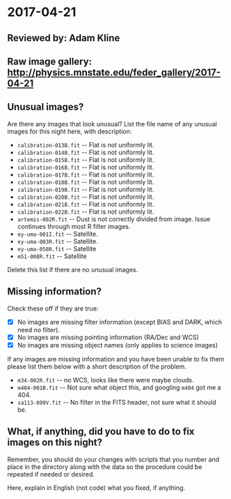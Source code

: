 # 2017-04-21

## Reviewed by:   Adam Kline

## Raw image gallery: http://physics.mnstate.edu/feder_gallery/2017-04-21

## Unusual images?

Are there any images that look unusual? List the file name of any unusual images for this night here, with description:

+ `calibration-013B.fit` -- Flat is not uniformly lit.
+ `calibration-014B.fit` -- Flat is not uniformly lit.
+ `calibration-015B.fit` -- Flat is not uniformly lit.
+ `calibration-016B.fit` -- Flat is not uniformly lit.
+ `calibration-017B.fit` -- Flat is not uniformly lit.
+ `calibration-018B.fit` -- Flat is not uniformly lit.
+ `calibration-019B.fit` -- Flat is not uniformly lit.
+ `calibration-020B.fit` -- Flat is not uniformly lit.
+ `calibration-021B.fit` -- Flat is not uniformly lit.
+ `calibration-022B.fit` -- Flat is not uniformly lit.
+ `artemis-002R.fit` -- Dust is not correctly divided from image. Issue continues through most R filter images.
+ `ey-uma-001I.fit` -- Satellite.
+ `ey-uma-003R.fit` -- Satellite.
+ `ey-uma-058R.fit` -- Satellite
+ `m51-008R.fit` -- Satellite

Delete this list if there are no unusual images.

## Missing information?

Check these off if they are true:

- [x] No images are missing filter information (except BIAS and DARK, which need no filter).
- [x] No images are missing pointing information (RA/Dec and WCS)
- [x] No images are missing object names (only applies to science images)

If any images are missing information and you have been unable to fix them please list
them below with a short description of the problem.

+ `m34-002R.fit` -- no WCS, looks like there were maybe clouds.
+ `m404-001B.fit` -- Not sure what object this, and googling `m404` got me a 404.
+ `sa113-099V.fit` -- No filter in the FITS header, not sure what it should be.

## What, if anything, did you have to do to fix images on this night?

Remember, you should do your changes with scripts that you number and place in the
directory along with the data so the procedure could be repeated if needed or
desired.

Here, explain in English (not code) what you fixed, if anything.
